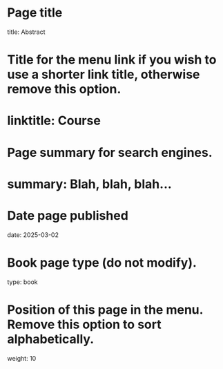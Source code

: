 # Page title
title: Abstract

# Title for the menu link if you wish to use a shorter link title, otherwise remove this option.
# linktitle: Course

# Page summary for search engines.
# summary: Blah, blah, blah...

# Date page published
date: 2025-03-02

# Book page type (do not modify).
type: book

# Position of this page in the menu. Remove this option to sort alphabetically.
weight: 10
